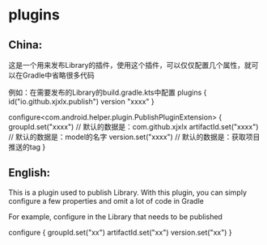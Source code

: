 # plugins

## China:

这是一个用来发布Library的插件，使用这个插件，可以仅仅配置几个属性，就可以在Gradle中省略很多代码

例如：在需要发布的Library的build.gradle.kts中配置
plugins {
    id("io.github.xjxlx.publish") version "xxxx"
}

configure<com.android.helper.plugin.PublishPluginExtension> {
    groupId.set("xxxx") // 默认的数据是：com.github.xjxlx
    artifactId.set("xxxx") // 默认的数据是：model的名字
    version.set("xxxx") // 默认的数据是：获取项目推送的tag
}

## English:

This is a plugin used to publish Library. With this plugin, you can simply configure a few
properties and omit a lot of code in Gradle

For example, configure in the Library that needs to be published

configure<PublishPluginExtension> {
    groupId.set("xx")
    artifactId.set("xx")
    version.set("xx")
}
